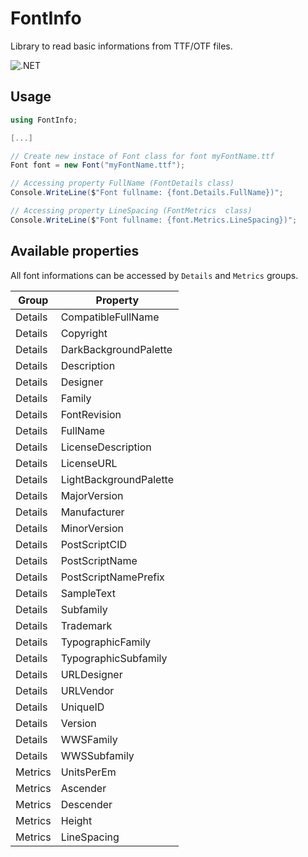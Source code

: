 # FontInfo
Library to read basic informations from TTF/OTF files. 

![.NET](https://github.com/RRSantos/fontInfo/workflows/.NET/badge.svg)

## Usage

```csharp
using FontInfo;

[...]

// Create new instace of Font class for font myFontName.ttf
Font font = new Font("myFontName.ttf");

// Accessing property FullName (FontDetails class)
Console.WriteLine($"Font fullname: {font.Details.FullName})";            

// Accessing property LineSpacing (FontMetrics  class)
Console.WriteLine($"Font fullname: {font.Metrics.LineSpacing})";

```

## Available properties 
All font informations can be accessed by ``Details`` and ``Metrics`` groups.

|Group|Property|
|---|---|
| Details |CompatibleFullName|
| Details |Copyright |
| Details |DarkBackgroundPalette |
| Details |Description |
| Details |Designer |
| Details |Family |
| Details |FontRevision |
| Details |FullName |
| Details |LicenseDescription |
| Details |LicenseURL |
| Details |LightBackgroundPalette |
| Details |MajorVersion |
| Details |Manufacturer |
| Details |MinorVersion |
| Details |PostScriptCID |
| Details |PostScriptName |
| Details |PostScriptNamePrefix  |
| Details |SampleText |
| Details |Subfamily |
| Details |Trademark |
| Details |TypographicFamily | 
| Details |TypographicSubfamily |
| Details |URLDesigner |
| Details |URLVendor |
| Details |UniqueID |
| Details |Version |
| Details |WWSFamily |
| Details |WWSSubfamily |
| Metrics |UnitsPerEm |
| Metrics |Ascender |
| Metrics |Descender |
| Metrics |Height |
| Metrics |LineSpacing |
